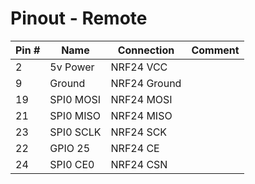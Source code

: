 # Pinout - Remote
|Pin #|Name|Connection|Comment|
|---|---|---|---|
|2|5v Power|NRF24 VCC||
|9|Ground|NRF24 Ground||
|19|SPI0 MOSI|NRF24 MOSI||
|21|SPI0 MISO|NRF24 MISO||
|23|SPI0 SCLK|NRF24 SCK||
|22|GPIO 25|NRF24 CE||
|24|SPI0 CE0|NRF24 CSN||
